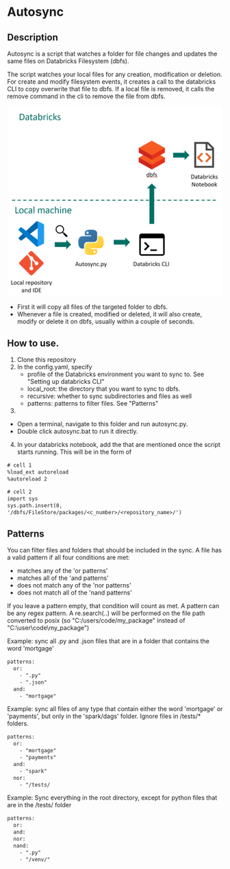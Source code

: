 # Autosync

## Description
Autosync is a script that watches a folder for file changes and updates the same files on Databricks Filesystem (dbfs).

The script watches your local files for any creation, modification or deletion. For create and modify filesystem events, it creates a call to the databricks CLI to copy overwrite that file to dbfs. If a local file is removed, it calls the remove command in the cli to remove the file from dbfs.

![](autosync_overview.png)

- First it will copy all files of the targeted folder to dbfs.
- Whenever a file is created, modified or deleted, it will also create, modify or delete it on dbfs, usually within a couple of seconds.

## How to use.

1. Clone this repository
2. In the config.yaml, specify
    - profile of the Databricks environment you want to sync to. See "Setting up databricks CLI"
    - local_root: the directory that you want to sync to dbfs. 
    - recursive: whether to sync subdirectories and files as well
    - patterns: patterns to filter files. See "Patterns"
3. 
- Open a terminal, navigate to this folder and run autosync.py.
- Double click autosync.bat to run it directly.

4. In your databricks notebook, add the that are mentioned once the script starts running. This will be in the form of
```
# cell 1
%load_ext autoreload
%autoreload 2
```
```
# cell 2
import sys
sys.path.insert(0, '/dbfs/FileStore/packages/<c_number>/<repository_name>/')
```



## Patterns
You can filter files and folders that should be included in the sync. A file has a valid pattern if all four conditions are met:
- matches any of the 'or patterns'
- matches all of the 'and patterns'
- does not match any of the 'nor patterns'
- does not match all of the 'nand patterns'

If you leave a pattern empty, that condition will count as met. A pattern can be any regex pattern. A re.search(..) will be performed on the file path converted to posix (so "C:/users/code/my_package" instead of "C:\user\code\my_package")

Example: sync all .py and .json files that are in a folder that contains the word 'mortgage'
```
patterns:
  or: 
    - ".py"
    - ".json"
  and: 
    - "mortgage"
```

Example: sync all files of any type that contain either the word 'mortgage' or 'payments', but only in the 'spark/dags' folder. Ignore files in /tests/* folders.
```
patterns:
  or: 
    - "mortgage"
    - "payments"
  and: 
    - "spark"
  nor:
    - "/tests/
```

Example: Sync everything in the root directory, except for python files that are in the /tests/ folder
```
patterns:
  or: 
  and: 
  nor:
  nand: 
    - ".py"
    - "/venv/"
```


